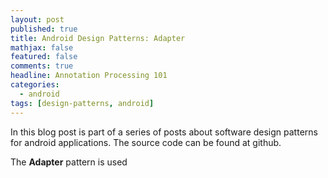 ```yaml
---
layout: post
published: true
title: Android Design Patterns: Adapter
mathjax: false
featured: false
comments: true
headline: Annotation Processing 101
categories:
  - android
tags: [design-patterns, android]
---
```


In this blog post is part of a series of posts about software design patterns for android applications. The source code can be found at github.

The **Adapter** pattern is used
